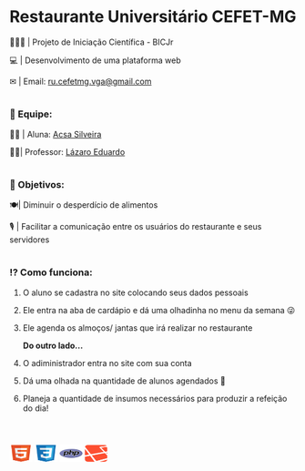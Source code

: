 <h1>Restaurante Universitário CEFET-MG</h1>

👩🏻‍🎓 | Projeto de Iniciação Científica - BICJr

💻 | Desenvolvimento de uma plataforma web

✉ | Email: ru.cefetmg.vga@gmail.com

#


<h3>🥇 Equipe:</h3>

👩‍🎓 | Aluna: <a href="https://github.com/acsasilveira">Acsa Silveira</a>

👨‍💻| Professor: <a href="https://github.com/lazarodu">Lázaro Eduardo</a>


#

<h3>🎯 Objetivos:</h3>

 🍽| Diminuir o desperdício de alimentos

🎙 | Facilitar a comunicação entre os usuários do restaurante e seus servidores

#

<h3>⁉ Como funciona:</h3>

 1. O aluno se cadastra no site colocando seus dados pessoais
2. Ele entra na aba de cardápio e dá uma olhadinha no menu da semana 😜
3. Ele agenda os almoços/ jantas que irá realizar no restaurante

   <b>Do outro lado...</b>

1. O adiministrador entra no site com sua conta
2. Dá uma olhada na quantidade de alunos agendados 👀
3. Planeja a quantidade de insumos necessários para produzir a refeição do dia! 

#

<div style="display: inline_block"><br>        
  <img align="center" alt="HTML" height="30" width="40" src="https://github.com/devicons/devicon/blob/1119b9f84c0290e0f0b38982099a2bd027a48bf1/icons/html5/html5-original.svg" />
  <img align="center" alt="CSS" height="30" width="40" src="https://github.com/devicons/devicon/blob/1119b9f84c0290e0f0b38982099a2bd027a48bf1/icons/css3/css3-original.svg" />
  <img align="center" alt="PHP" height="30" width="40" src="https://github.com/devicons/devicon/blob/1119b9f84c0290e0f0b38982099a2bd027a48bf1/icons/php/php-original.svg" />
  <img align="center" alt="Laravel" height="30" width="40" src="https://github.com/devicons/devicon/blob/1119b9f84c0290e0f0b38982099a2bd027a48bf1/icons/laravel/laravel-plain.svg" />
  
</div>
